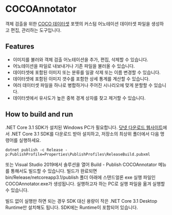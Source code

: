 # COCOAnnotator

객체 검출을 위한 [COCO 데이터셋](https://cocodataset.org/) 포맷의 커스텀 어노테이션 데이터셋 파일을 생성하고 편집, 관리하는 도구입니다.

## Features

* 이미지를 불러와 객체 검출 어노테이션을 추가, 편집, 삭제할 수 있습니다.
* 어노테이션을 파일로 내보내거나 기존 파일을 불러올 수 있습니다.
* 데이터셋에 포함된 이미지 또는 분류를 일괄 삭제 또는 이름 변경할 수 있습니다.
* 데이터셋에 포함된 이미지 갯수를 포함한 상세 통계를 계산할 수 있습니다.
* 여러 데이터셋 파일을 하나로 병합하거나 주어진 시나리오에 맞게 분할할 수 있습니다.
* 데이터셋에서 유사도가 높은 중복 경계 상자를 찾고 제거할 수 있습니다.

## How to build and run

.NET Core 3.1 SDK가 설치된 Windows PC가 필요합니다. [닷넷 다운로드 웹사이트](https://dotnet.microsoft.com/download)에서 .NET Core 3.1 SDK를 다운로드 받아 설치하고, 저장소의 최상위 폴더에서 다음 명령어를 실행하세요.

```
dotnet publish -c Release -p:PublishProfile=Properties\PublishProfiles\ReleaseBuild.pubxml
```

또는 Visual Studio 2019에서 솔루션을 열어 Build - Publish COCOAnnotator 메뉴를 통해서도 빌드할 수 있습니다. 빌드가 완료되면 bin/Release/netcoreapp3.1/publish 폴더 아래에 스탠드얼론 exe 실행 파일인 COCOAnnotator.exe가 생성됩니다. 실행하고자 하는 PC로 실행 파일을 옮겨 실행할 수 있습니다.

빌드 없이 실행만 하면 되는 경우 SDK 대신 용량이 작은 .NET Core 3.1 Desktop Runtime만 설치해도 됩니다. SDK에는 Runtime이 포함되어 있습니다.
